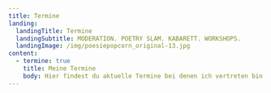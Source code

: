 ```yaml
---
title: Termine
landing:
  landingTitle: Termine
  landingSubtitle: MODERATION. POETRY SLAM. KABARETT. WORKSHOPS.
  landingImage: /img/poesiepopcorn_original-13.jpg
content:
  - termine: true
    title: Meine Termine
    body: Hier findest du aktuelle Termine bei denen ich vertreten bin
---
```

